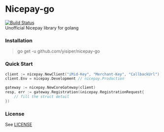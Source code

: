 # Nicepay-go 

[![Build Status](https://travis-ci.org/yisiper/nicepay-go.png)](https://travis-ci.org/yisiper/nicepay-go)    
Unofficial Nicepay library for golang

### Installation

> go get -u github.com/yisiper/nicepay-go



### Quick Start

```go
client := nicepay.NewClient("iMid-Key", "Merchant-Key", "CallbackUrl")
client.Env = nicepay.Development // nicepay.Production

gateway := nicepay.NewCoreGateway(client)
resp, err := gateway.Registration(&nicepay.RegistrationRequest{
    // fill the struct detail
})
```



### License

See [LICENSE](LICENSE)